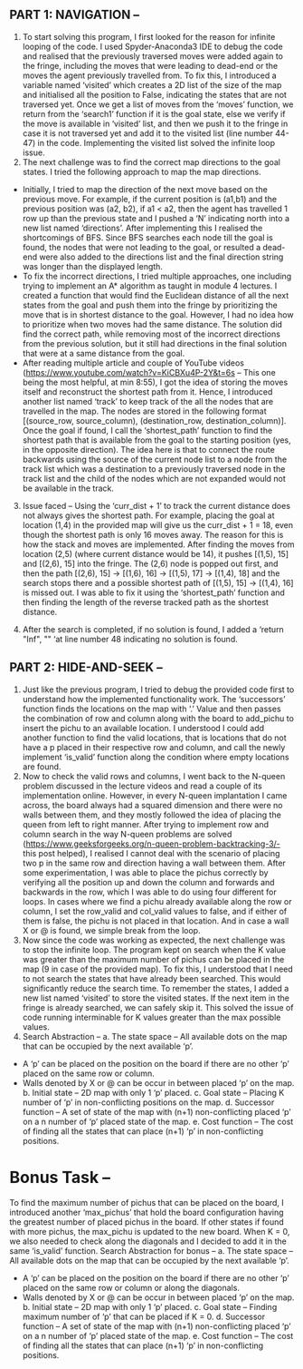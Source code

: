 ## PART 1: NAVIGATION –
1.	To start solving this program, I first looked for the reason for infinite looping of the code. I used Spyder-Anaconda3 IDE to debug the code and realised that the previously traversed moves were added again to the fringe, including the moves that were leading to dead-end or the moves the agent previously travelled from. To fix this, I introduced a variable named ‘visited’ which creates a 2D list of the size of the map and initialised all the position to False, indicating the states that are not traversed yet. Once we get a list of moves from the ‘moves’ function, we return from the ‘search1’ function if it is the goal state, else we verify if the move is available in ‘visited’ list, and then we push it to the fringe in case it is not traversed yet and add it to the visited list (line number 44-47) in the code. Implementing the visited list solved the infinite loop issue.
2.	The next challenge was to find the correct map directions to the goal states. I tried the following approach to map the map directions. 
- Initially, I tried to map the direction of the next move based on the previous move. For example, if the current position is (a1,b1) and the previous position was (a2, b2), if a1 < a2, then the agent has travelled 1 row up than the previous state and I pushed a ‘N’ indicating north into a new list named ‘directions’. After implementing this I realised the shortcomings of BFS. Since BFS searches each node till the goal is found, the nodes that were not leading to the goal, or resulted a dead-end were also added to the directions list and the final direction string was longer than the displayed length. 
- To fix the incorrect directions, I tried multiple approaches, one including trying to implement an A* algorithm as taught in module 4 lectures. I created a function that would find the Euclidean distance of all the next states from the goal and push them into the fringe by prioritizing the move that is in shortest distance to the goal. However, I had no idea how to prioritize when two moves had the same distance. The solution did find the correct path, while removing most of the incorrect directions from the previous solution, but it still had directions in the final solution that were at a same distance from the goal.
- After reading multiple article and couple of YouTube videos (https://www.youtube.com/watch?v=KiCBXu4P-2Y&t=6s – This one being the most helpful, at min 8:55), I got the idea of storing the moves itself and reconstruct the shortest path from it. Hence, I introduced another list named ‘track’ to keep track of the all the nodes that are travelled in the map. The nodes are stored in the following format [(source_row, source_column), (destination_row, destination_column)]. Once the goal if found, I call the ‘shortest_path’ function to find the shortest path that is available from the goal to the starting position (yes, in the opposite direction). The idea here is that to connect the route backwards using the source of the current node list to a node from the track list which was a destination to a previously traversed node in the track list and the child of the nodes which are not expanded would not be available in the track.

3.	Issue faced – Using the ‘curr_dist + 1’ to track the current distance does not always gives the shortest path. For example, placing the goal at location (1,4) in the provided map will give us the curr_dist + 1 = 18, even though the shortest path is only 16 moves away. The reason for this is how the stack and moves are implemented. After finding the moves from location (2,5) (where current distance would be 14), it pushes [(1,5), 15] and [(2,6), 15] into the fringe. The (2,6) node is popped out first, and then the path [(2,6), 15] -> [(1,6), 16] -> [(1,5), 17] -> [(1,4), 18] and the search stops there and a possible shortest path of [(1,5), 15] -> [(1,4), 16] is missed out. I was able to fix it using the ‘shortest_path’ function and then finding the length of the reverse tracked path as the shortest distance.

4.	After the search is completed, if no solution is found, I added a ‘return "Inf", "" ‘at line number 48 indicating no solution is found.

## PART 2: HIDE-AND-SEEK –
1.	Just like the previous program, I tried to debug the provided code first to understand how the implemented functionality work. The ‘successors’ function finds the locations on the map with ‘.’ Value and then passes the combination of row and column along with the board to add_pichu to insert the pichu to an available location. I understood I could add another function to find the valid locations, that is locations that do not have a p placed in their respective row and column, and call the newly implement ‘is_valid’ function along the condition where empty locations are found.
2.	Now to check the valid rows and columns, I went back to the N-queen problem discussed in the lecture videos and read a couple of its implementation online. However, in every N-queen implantation I came across, the board always had a squared dimension and there were no walls between them, and they mostly followed the idea of placing the queen from left to right manner. After trying to implement row and column search in the way N-queen problems are solved (https://www.geeksforgeeks.org/n-queen-problem-backtracking-3/- this post helped), I realised I cannot deal with the scenario of placing two p in the same row and direction having a wall between them. After some experimentation, I was able to place the pichus correctly by verifying all the position up and down the column and forwards and backwards in the row, which I was able to do using four different for loops. In cases where we find a pichu already available along the row or column, I set the row_valid and col_valid values to false, and if either of them is false, the pichu is not placed in that location. And in case a wall X or @ is found, we simple break from the loop. 
3.	Now since the code was working as expected, the next challenge was to stop the infinite loop. The program kept on search when the K value was greater than the maximum number of pichus can be placed in the map (9 in case of the provided map). To fix this, I understood that I need to not search the states that have already been searched. This would significantly reduce the search time. To remember the states, I added a new list named ‘visited’ to store the visited states. If the next item in the fringe is already searched, we can safely skip it. This solved the issue of code running interminable for K values greater than the max possible values.
4.	Search Abstraction – 
a.	The state space – All available dots on the map that can be occupied by the next available ‘p’. 
-	A ‘p’ can be placed on the position on the board if there are no other ‘p’ placed on the same row or column. 
-	Walls denoted by X or @ can be occur in between placed ‘p’ on the map.
b.	Initial state – 2D map with only 1 ‘p’ placed.
c.	Goal state – Placing K number of ‘p’ in non-conflicting positions on the map.
d.	Successor function – A set of state of the map with (n+1) non-conflicting placed ‘p’ on a n number of ‘p’ placed state of the map.
e.	Cost function – The cost of finding all the states that can place (n+1) ‘p’ in non-conflicting positions.

# Bonus Task – 
To find the maximum number of pichus that can be placed on the board, I introduced another ‘max_pichus’ that hold the board configuration having the greatest number of placed pichus in the board. If other states if found with more pichus, the max_pichu is updated to the new board. When K = 0, we also needed to check along the diagonals and I decided to add it in the same ‘is_valid’ function.
Search Abstraction for bonus – 
a.	The state space – All available dots on the map that can be occupied by the next available ‘p’. 
-	A ‘p’ can be placed on the position on the board if there are no other ‘p’ placed on the same row or column or along the diagonals. 
-	Walls denoted by X or @ can be occur in between placed ‘p’ on the map.
b.	Initial state – 2D map with only 1 ‘p’ placed.
c.	Goal state – Finding maximum number of ‘p’ that can be placed if K = 0.
d.	Successor function – A set of state of the map with (n+1) non-conflicting placed ‘p’ on a n number of ‘p’ placed state of the map.
e.	Cost function – The cost of finding all the states that can place (n+1) ‘p’ in non-conflicting positions.

